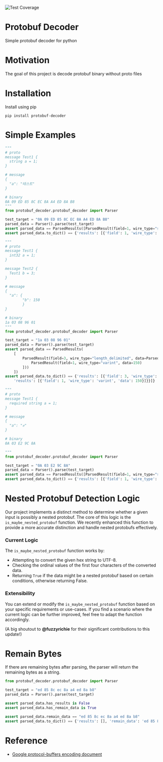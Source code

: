 ![Test Coverage](coverage.svg)

# Protobuf Decoder

Simple protobuf decoder for python

# Motivation

The goal of this project is decode protobuf binary without proto files

# Installation

Install using pip

`pip install protobuf-decoder`

# Simple Examples

``` python
"""
# proto
message Test1 {
  string a = 1;
}

# message
{
  "a": "테스트"
}

# binary
0A 09 ED 85 8C EC 8A A4 ED 8A B8
"""
from protobuf_decoder.protobuf_decoder import Parser

test_target = "0A 09 ED 85 8C EC 8A A4 ED 8A B8"
parsed_data = Parser().parse(test_target)
assert parsed_data == ParsedResults([ParsedResult(field=1, wire_type="string", data='테스트')])
assert parsed_data.to_dict() == {'results': [{'field': 1, 'wire_type': 'string', 'data': '테스트'}]}
```

``` python
"""
# proto
message Test1 {
  int32 a = 1;
}

message Test2 {
  Test1 b = 3;
}

# message
{
  "a": {
        "b": 150
        }
}

# binary
1a 03 08 96 01
"""
from protobuf_decoder.protobuf_decoder import Parser

test_target = "1a 03 08 96 01"
parsed_data = Parser().parse(test_target)
assert parsed_data == ParsedResults(
    [
        ParsedResult(field=3, wire_type="length_delimited", data=ParsedResults([
            ParsedResult(field=1, wire_type="varint", data=150)
        ]))
    ])
assert parsed_data.to_dict() == {'results': [{'field': 3, 'wire_type': 'length_delimited', 'data': {
    'results': [{'field': 1, 'wire_type': 'varint', 'data': 150}]}}]}

```

``` python
"""
# proto
message Test1 {
  required string a = 1;
}

# message
{
  "a": "✊"
}

# binary
0A 03 E2 9C 8A

"""
from protobuf_decoder.protobuf_decoder import Parser

test_target = "0A 03 E2 9C 8A"
parsed_data = Parser().parse(test_target)
assert parsed_data == ParsedResults([ParsedResult(field=1, wire_type="string", data='✊')])
assert parsed_data.to_dict() == {'results': [{'field': 1, 'wire_type': 'string', 'data': '✊'}]}

```

# Nested Protobuf Detection Logic

Our project implements a distinct method to determine whether a given input is possibly a nested protobuf.
The core of this logic is the `is_maybe_nested_protobuf` function.
We recently enhanced this function to provide a more accurate distinction and handle nested protobufs effectively.

### Current Logic

The `is_maybe_nested_protobuf` function works by:

- Attempting to convert the given hex string to UTF-8.
- Checking the ordinal values of the first four characters of the converted data.
- Returning `True` if the data might be a nested protobuf based on certain conditions, otherwise returning False.

### Extensibility

You can extend or modify the `is_maybe_nested_protobuf` function based on your specific requirements or use-cases.
If you find a scenario where the current logic can be further improved,
feel free to adapt the function accordingly.

(A big shoutout to **@fuzzyrichie** for their significant contributions to this update!)

# Remain Bytes

If there are remaining bytes after parsing, the parser will return the remaining bytes as a string.

```python
from protobuf_decoder.protobuf_decoder import Parser

test_target = "ed 85 8c ec 8a a4 ed 8a b8"
parsed_data = Parser().parse(test_target)

assert parsed_data.has_results is False
assert parsed_data.has_remain_data is True

assert parsed_data.remain_data == "ed 85 8c ec 8a a4 ed 8a b8"
assert parsed_data.to_dict() == {'results': [], 'remain_data': 'ed 85 8c ec 8a a4 ed 8a b8', }

```


# Reference

- [Google protocol-buffers encoding document](https://developers.google.com/protocol-buffers/docs/encoding)